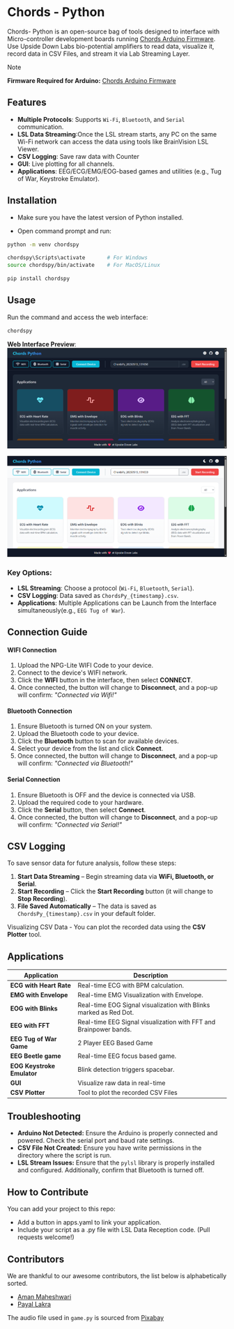 # Chords - Python

Chords- Python is an open-source bag of tools designed to interface with Micro-controller development boards running [Chords Arduino Firmware](https://github.com/upsidedownlabs/Chords-Arduino-Firmware). Use Upside Down Labs bio-potential amplifiers to read data, visualize it, record data in CSV Files, and stream it via Lab Streaming Layer.  

> [!NOTE]  
> **Firmware Required for Arduino:** [Chords Arduino Firmware](https://github.com/upsidedownlabs/Chords-Arduino-Firmware)

## Features  
- **Multiple Protocols**: Supports `Wi-Fi`, `Bluetooth`, and `Serial` communication.  
- **LSL Data Streaming**:Once the LSL stream starts, any PC on the same Wi-Fi network can access the data using tools like BrainVision LSL Viewer. 
- **CSV Logging**: Save raw data with Counter 
- **GUI**: Live plotting for all channels. 
- **Applications**: EEG/ECG/EMG/EOG-based games and utilities (e.g., Tug of War, Keystroke Emulator). 


## Installation

- Make sure you have the latest version of Python installed.

- Open command prompt and run:
```bash
python -m venv chordspy
```

```bash
chordspy\Scripts\activate       # For Windows
source chordspy/bin/activate    # For MacOS/Linux
``` 

```bash
pip install chordspy
```

## Usage  
Run the command and access the web interface:  
```bash
chordspy  
```  

**Web Interface Preview**:  
![Web Interface Screenshot](./chordspy/media/Interface.png)

![Web Interface Screenshot](./chordspy/media/Webinterface.png)

### Key Options:

- **LSL Streaming**: Choose a protocol (`Wi-Fi`, `Bluetooth`, `Serial`).  
- **CSV Logging**: Data saved as `ChordsPy_{timestamp}.csv`.  
- **Applications**: Multiple Applications can be Launch from the Interface simultaneously(e.g., `EEG Tug of War`). 

## Connection Guide  

#### WIFI Connection  
  1. Upload the NPG-Lite WIFI Code to your device.  
  2. Connect to the device's WIFI network.  
  3. Click the **WIFI** button in the interface, then select **CONNECT**.  
  4. Once connected, the button will change to **Disconnect**, and a pop-up will confirm: *"Connected via Wifi!"*  

#### Bluetooth Connection  
  1. Ensure Bluetooth is turned ON on your system.  
  2. Upload the Bluetooth code to your device.  
  3. Click the **Bluetooth** button to scan for available devices.  
  4. Select your device from the list and click **Connect**.
  5. Once connected, the button will change to **Disconnect**, and a pop-up will confirm: *"Connected via Bluetooth!"*  

#### Serial Connection  
  1. Ensure Bluetooth is OFF and the device is connected via USB.  
  2. Upload the required code to your hardware.  
  3. Click the **Serial** button, then select **Connect**.
  4. Once connected, the button will change to **Disconnect**, and a pop-up will confirm: *"Connected via Serial!"* 

## CSV Logging  
To save sensor data for future analysis, follow these steps:  
1. **Start Data Streaming** – Begin streaming data via **WiFi, Bluetooth, or Serial**.  
2. **Start Recording** – Click the **Start Recording** button (it will change to **Stop Recording**).  
3. **File Saved Automatically** – The data is saved as `ChordsPy_{timestamp}.csv` in your default folder.  

Visualizing CSV Data - You can plot the recorded data using the **CSV Plotter** tool.  

## Applications 
| Application                | Description                                                      |  
|----------------------------|------------------------------------------------------------------|  
| **ECG with Heart Rate**    | Real-time ECG with BPM calculation.                              | 
| **EMG with Envelope**      | Real-time EMG Visualization with Envelope.                       |
| **EOG with Blinks**        | Real-time EOG Signal visualization with Blinks marked as Red Dot.|
| **EEG with FFT**           | Real-time EEG Signal visualization with FFT and Brainpower bands.|
| **EEG Tug of War Game**    | 2 Player EEG Based Game                                          |
| **EEG Beetle game**        | Real-time EEG focus based game.                                  |
| **EOG Keystroke Emulator** | Blink detection triggers spacebar.                               |  
| **GUI**                    | Visualize raw data in real-time                                  |
| **CSV Plotter**            | Tool to plot the recorded CSV Files                              |

## Troubleshooting

- **Arduino Not Detected:** Ensure the Arduino is properly connected and powered. Check the serial port and baud rate settings.
- **CSV File Not Created:** Ensure you have write permissions in the directory where the script is run.
- **LSL Stream Issues:** Ensure that the `pylsl` library is properly installed and configured. Additionally, confirm that Bluetooth is turned off.

## How to Contribute

You can add your project to this repo:

- Add a button in apps.yaml to link your application.
- Include your script as a .py file with LSL Data Reception code.
(Pull requests welcome!)

## Contributors

We are thankful to our awesome contributors, the list below is alphabetically sorted.

- [Aman Maheshwari](https://github.com/Amanmahe)
- [Payal Lakra](https://github.com/payallakra)

The audio file used in `game.py` is sourced from [Pixabay](https://pixabay.com/sound-effects/brass-fanfare-with-timpani-and-windchimes-reverberated-146260/)